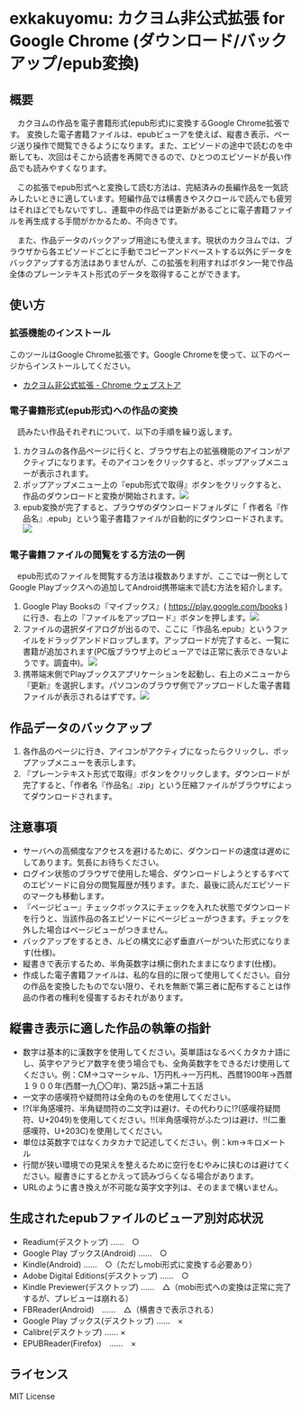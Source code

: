 # exkakuyomu: カクヨム非公式拡張 for Google Chrome (ダウンロード/バックアップ/epub変換)

## 概要

　カクヨムの作品を電子書籍形式(epub形式)に変換するGoogle Chrome拡張です。
変換した電子書籍ファイルは、epubビューアを使えば、縦書き表示、ページ送り操作で閲覧できるようになります。また、エピソードの途中で読むのを中断しても、次回はそこから読書を再開できるので、ひとつのエピソードが長い作品でも読みやすくなります。

　この拡張でepub形式へと変換して読む方法は、完結済みの長編作品を一気読みしたいときに適しています。短編作品では横書きやスクロールで読んでも疲労はそれほどでもないですし、連載中の作品では更新があるごとに電子書籍ファイルを再生成する手間がかかるため、不向きです。

　また、作品データのバックアップ用途にも使えます。現状のカクヨムでは、ブラウザから各エピソードごとに手動でコピーアンドペーストする以外にデータをバックアップする方法はありませんが、この拡張を利用すればボタン一発で作品全体のプレーンテキスト形式のデータを取得することができます。


## 使い方

### 拡張機能のインストール

このツールはGoogle Chrome拡張です。Google Chromeを使って、以下のページからインストールしてください。

* [カクヨム非公式拡張 - Chrome ウェブストア](https://chrome.google.com/webstore/detail/%E3%82%AB%E3%82%AF%E3%83%A8%E3%83%A0%E9%9D%9E%E5%85%AC%E5%BC%8F%E6%8B%A1%E5%BC%B5/peaodhahcmfdhcohpodeedkkicbndbak?hl=ja&gl=JP)


### 電子書籍形式(epub形式)への作品の変換

　読みたい作品それぞれについて、以下の手順を繰り返します。

1. カクヨムの各作品ページに行くと、ブラウザ右上の拡張機能のアイコンがアクティブになります。そのアイコンをクリックすると、ポップアップメニューが表示されます。
2. ポップアップメニュー上の『epub形式で取得』ボタンをクリックすると、作品のダウンロードと変換が開始されます。![](docs/popup.png)
3. epub変換が完了すると、ブラウザのダウンロードフォルダに「
作者名『作品名』.epub」という電子書籍ファイルが自動的にダウンロードされます。![](docs/download.png)


### 電子書籍ファイルの閲覧をする方法の一例

　epub形式のファイルを閲覧する方法は複数ありますが、ここでは一例としてGoogle Playブックスへの追加してAndroid携帯端末で読む方法を紹介します。

1. Google Play Booksの『マイブックス』( https://play.google.com/books )に行き、右上の『ファイルをアップロード』ボタンを押します。![](docs/upload.png)
2. ファイルの選択ダイアログが出るので、ここに『作品名.epub』というファイルをドラッグアンドドロップします。アップロードが完了すると、一覧に書籍が追加されます(PC版ブラウザ上のビューアでは正常に表示できないようです。調査中)。![](docs/list.png)
3. 携帯端末側でPlayブックスアプリケーションを起動し、右上のメニューから『更新』を選択します。パソコンのブラウザ側でアップロードした電子書籍ファイルが表示されるはずです。![](docs/book.png)




## 作品データのバックアップ

1. 各作品のページに行き、アイコンがアクティブになったらクリックし、ポップアップメニューを表示します。
2. 『プレーンテキスト形式で取得』ボタンをクリックします。ダウンロードが完了すると、「作者名『作品名』.zip」という圧縮ファイルがブラウザによってダウンロードされます。



## 注意事項

* サーバへの高頻度なアクセスを避けるために、ダウンロードの速度は遅めにしてあります。気長にお待ちください。
* ログイン状態のブラウザで使用した場合、ダウンロードしようとするすべてのエピソードに自分の閲覧履歴が残ります。また、最後に読んだエピソードのマークも移動します。
* 『ページビュー』チェックボックスにチェックを入れた状態でダウンロードを行うと、当該作品の各エピソードにページビューがつきます。チェックを外した場合はページビューがつきません。
* バックアップをするとき、ルビの構文に必ず垂直バーがついた形式になります(仕様)。
* 縦書きで表示するため、半角英数字は横に倒れたままになります(仕様)。
* 作成した電子書籍ファイルは、私的な目的に限って使用してください。自分の作品を変換したものでない限り、それを無断で第三者に配布することは作品の作者の権利を侵害するおそれがあります。


## 縦書き表示に適した作品の執筆の指針

* 数字は基本的に漢数字を使用してください。英単語はなるべくカタカナ語にし、英字やアラビア数字を使う場合でも、全角英数字をできるだけ使用してください。例：CM→コマーシャル、1万円札→一万円札、西暦1900年→西暦１９００年(西暦一九〇〇年)、第25話→第二十五話
* 一文字の感嘆符や疑問符は全角のものを使用してください。
* !?(半角感嘆符、半角疑問符の二文字)は避け、その代わりに⁉(感嘆符疑問符、U+2049)を使用してください。!!(半角感嘆符がふたつ)は避け、‼(二重感嘆符、U+203C)を使用してください。
* 単位は英数字ではなくカタカナで記述してください。例：km→キロメートル
* 行間が狭い環境での見栄えを整えるために空行をむやみに挟むのは避けてください。縦書きにするとかえって読みづらくなる場合があります。
* URLのように書き換えが不可能な英字文字列は、そのままで構いません。


## 生成されたepubファイルのビューア別対応状況

* Readium(デスクトップ) ……　○
* Google Play ブックス(Android) ……　○
* Kindle(Android) ……　○（ただしmobi形式に変換する必要あり）
* Adobe Digital Editions(デスクトップ) ……　○
* Kindle Previewer(デスクトップ) ……　△（mobi形式への変換は正常に完了するが、プレビューは崩れる）
* FBReader(Android)　……　△（横書きで表示される）
* Google Play ブックス(デスクトップ) ……　×
* Calibre(デスクトップ) …… ×
* EPUBReader(Firefox)　……　×


## ライセンス

MIT License
